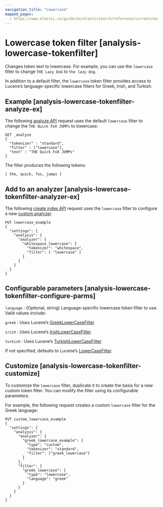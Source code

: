 ```yaml
---
navigation_title: "Lowercase"
mapped_pages:
  - https://www.elastic.co/guide/en/elasticsearch/reference/current/analysis-lowercase-tokenfilter.html
---
```


# Lowercase token filter [analysis-lowercase-tokenfilter]


Changes token text to lowercase. For example, you can use the `lowercase` filter to change `THE Lazy DoG` to `the lazy dog`.

In addition to a default filter, the `lowercase` token filter provides access to Lucene’s language-specific lowercase filters for Greek, Irish, and Turkish.

## Example [analysis-lowercase-tokenfilter-analyze-ex]

The following [analyze API](https://www.elastic.co/docs/api/doc/elasticsearch/operation/operation-indices-analyze) request uses the default `lowercase` filter to change the `THE Quick FoX JUMPs` to lowercase:

```console
GET _analyze
{
  "tokenizer" : "standard",
  "filter" : ["lowercase"],
  "text" : "THE Quick FoX JUMPs"
}
```

The filter produces the following tokens:

```text
[ the, quick, fox, jumps ]
```


## Add to an analyzer [analysis-lowercase-tokenfilter-analyzer-ex]

The following [create index API](https://www.elastic.co/docs/api/doc/elasticsearch/operation/operation-indices-create) request uses the `lowercase` filter to configure a new [custom analyzer](docs-content://manage-data/data-store/text-analysis/create-custom-analyzer.html).

```console
PUT lowercase_example
{
  "settings": {
    "analysis": {
      "analyzer": {
        "whitespace_lowercase": {
          "tokenizer": "whitespace",
          "filter": [ "lowercase" ]
        }
      }
    }
  }
}
```


## Configurable parameters [analysis-lowercase-tokenfilter-configure-parms]

`language`
:   (Optional, string) Language-specific lowercase token filter to use. Valid values include:

`greek`
:   Uses Lucene’s [GreekLowerCaseFilter](https://lucene.apache.org/core/10_0_0/analysis/common/org/apache/lucene/analysis/el/GreekLowerCaseFilter.html)

`irish`
:   Uses Lucene’s [IrishLowerCaseFilter](https://lucene.apache.org/core/10_0_0/analysis/common/org/apache/lucene/analysis/ga/IrishLowerCaseFilter.html)

`turkish`
:   Uses Lucene’s [TurkishLowerCaseFilter](https://lucene.apache.org/core/10_0_0/analysis/common/org/apache/lucene/analysis/tr/TurkishLowerCaseFilter.html)

If not specified, defaults to Lucene’s [LowerCaseFilter](https://lucene.apache.org/core/10_0_0/analysis/common/org/apache/lucene/analysis/core/LowerCaseFilter.html).



## Customize [analysis-lowercase-tokenfilter-customize]

To customize the `lowercase` filter, duplicate it to create the basis for a new custom token filter. You can modify the filter using its configurable parameters.

For example, the following request creates a custom `lowercase` filter for the Greek language:

```console
PUT custom_lowercase_example
{
  "settings": {
    "analysis": {
      "analyzer": {
        "greek_lowercase_example": {
          "type": "custom",
          "tokenizer": "standard",
          "filter": ["greek_lowercase"]
        }
      },
      "filter": {
        "greek_lowercase": {
          "type": "lowercase",
          "language": "greek"
        }
      }
    }
  }
}
```


